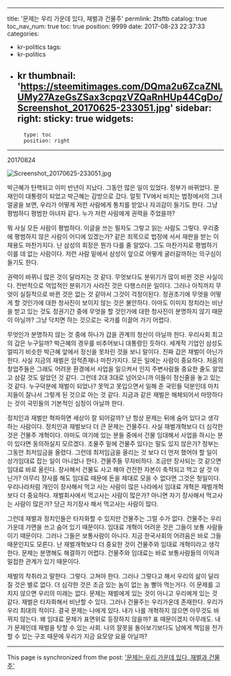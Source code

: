 
---
title: '문제는 우리 가운데 있다, 재벌과 건물주'
permlink: 2tsftb
catalog: true
toc_nav_num: true
toc: true
position: 9999
date: 2017-08-23 22:37:33
categories:
- kr-politics
tags:
- kr-politics
- kr
thumbnail: 'https://steemitimages.com/DQma2u6ZcaZNLUMy27AzeGsZSax3cpqzVZQaRnHUp44CgDo/Screenshot_20170625-233051.jpg'
sidebar:
    right:
        sticky: true
widgets:
    -
        type: toc
        position: right
---


20170824 

![Screenshot_20170625-233051.jpg](https://steemitimages.com/DQma2u6ZcaZNLUMy27AzeGsZSax3cpqzVZQaRnHUp44CgDo/Screenshot_20170625-233051.jpg)


박근혜가 탄핵되고 이미 반년이 지났다. 그동안 많은 일이 있었다. 정부가 바뀌었다. 문재인이 대통령이 되었고 박근혜는 감방으로 갔다. 얼핏 TV에서 비치는 법정에서의 그녀 얼굴을 보면, 우리가 어떻게 저런 사람에게 통치를 받았나 자괴감이 들기도 한다. 그냥 평범하디 평범한 아녀자 같다. 누가 저런 사람에게 권력을 주었을까? 

뭐 사실 모든 사람이 평범하다. 이글을 쓰는 필자도 그렇고 읽는 사람도 그렇다. 우리중에 평범하지 않은 사람이 어디에 있겠는가? 같은 죄목으로 법정에 서서 재판을 받는 이재용도 마찬가지다. 난 삼성의 회장은 뭔가 다를 줄 알았다. 그도 마찬가지로 평범하기 이를 데 없는 사람이다. 저런 사람 밑에서 삼성이 앞으로 어떻게 굴러갈까하는 의구심이 들기도 한다. 

권력이 바뀌니 많은 것이 달라지는 것 같다. 무엇보다도 분위기가 많이 바뀐  것은 사실이다. 전반적으로 억압적인 분위기가 사라진 것은 다행스러운 일이다. 그러나 아직까지 무엇이 실질적으로 바뀐 것은 없는 것 같아서 그것이 걱정이된다. 정권초기에 무엇을 어떻게 할 것인가에 대한 청사진이 보이지 않는 것은 불안하다. 아마도 이미지 정치라는 비난을 받고 있는 것도 정권기간 중에 무엇을 할 것인가에 대한 청사진이 분명하지 않기 때문이 아닐까? 그냥 닥치면 하는 것으로는 국가를 이끌어 가기  어렵다. 

무엇인가 분명하지 않는 것 중에 하나가 갑을 관계의 청산이 아닐까 한다. 우리사회 최고의 갑은 누구일까? 박근혜의 경우를 비추어보니 대통령인 듯하다. 세계적 기업인 삼성도 얼띠기 비슷한 박근혜 앞에서 정신을 못차린 것을 보니 말이다. 진짜 갑은 재벌이 아닌가 한다. 사실 지금의 재벌은 암적존재나 마찬가지다. 모든 일에는 사람이 중요하다. 처음의 창업주들은 그래도 어려운 환경에서 사업을 일으켜서 인지 주변사람들 중요한 줄도 알았고 삼갈 것도 알았던 것 같다. 그런데 2대 3대로 넘어오니까 이들이 정신줄을 놓고 있는 것 같다. 누구덕분에 재벌이 되었나? 못먹고 못입으면서 일해 준 국민들 덕분인데 마치 지들이 잘나서 그렇게 된 것으로 아는 것 같다. 지금과 같은 재벌은 해체되어서 마땅하다는 것이 국민들의 기본적인 심정이 아닐까 한다. 

정치인과 재벌만 혁파하면 세상이 잘 되어갈까? 난 항상 문제는 뒤에 숨어 있다고 생각하는 사람이다. 정치인과 재벌보다 더 큰 문제는 건물주다. 사실 재벌개혁보다 더 심각한 것은 건물주 개혁이다. 아마도 여기에 있는 분들 중에서 건물 임대해서 사업을 하시는 분이 있다면 동의하실지 모르겠다. 조물주 밑에 건물주 있다는 말도 있지 않은가? 정부는 그동안 최저임금을 올렸다. 그런데 최저임금을 올리는 것 보다 더 먼저 했어야 할 일이 상가임대료 잡는 일이 아니었나 한다. 건물주들 무자비하다. 조금만 장사되는 것 같으면 임대료 바로 올린다. 장사해서 건물도 사고 해야 건전한 자본이 축적되고 먹고 살 것 아닌가? 아무리 장사를 해도 임대료 때문에 돈을 제대로 모을 수 없다면 그것은 헛일이다. 우리나라처럼 개인이 장사해서 먹고 사는 사람이 많은 나라에서 임대료 개혁은 재벌개혁보다 더 중요하다. 재벌회사에서 먹고사는 사람이 많은가? 아니면 자기 장사해서 먹고사는 사람이 많은가? 당근 자기장사 해서 먹고사는 사람이 많다. 

그런데 재벌과 정치인들은 타자화할 수 있지만 건물주는 그럴 수가 없다. 건물주는 우리 가운데 가면을 쓰고 숨어 있기 때문이다. 임대료 개혁이 어려운 것은 그들이 보통 사람들이기 때문이다. 그러나 그들은 보통사람이 아니다. 지금 한국사회의 어려움은 바로 그들 때문인지도 모른다. 난 재벌개혁보다 더 중요한 것이 건물주와 임대료 개혁이라고 생각한다. 문제는 분명해도 해결하기 어렵다. 건물주와 임대료는 바로 보통사람들의 이익과 밀접한 관계가 있기 때문이다. 

재벌의 착취라고 말한다. 그렇다. 고쳐야 한다. 그러나 그렇다고 해서 우리의 삶이 달라질 것은 별로 없다. 더 심각한 것은 조금 있는 놈이 없는 놈 빨아 먹는거다. 이 문제를 고치지 않으면 우리의 미래는 없다. 문제는 재벌에게 있는 것이  아니고 우리에게 있는 것 같다. 재벌은 타자화해서 비난할 수 있다. 그러나 건물주는 우리가운데 존재한다. 우리가 우리 최대의 적이다. 결국 문제는 나에게 있다. 내가 나를 개혁하지 않으면 아무것도 바뀌지 않는다. 왜 임대료 문제가 표면위로 등장하지 않을까? 표 때문이겠지 아무래도. 내가 문제인데 재벌을 탓할 수 있는 사회. 나의 잘못을 돌아보기보다도 남에게 책임을 전가할 수 있는 구조 때문에 우리가 지금 요모양 요꼴 아닐까?

- - -

This page is synchronized from the post: ['문제는 우리 가운데 있다, 재벌과 건물주'](https://steemit.com/@oldstone/2tsftb)

